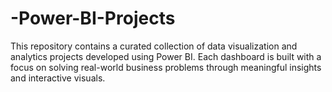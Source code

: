 # -Power-BI-Projects
This repository contains a curated collection of data visualization and analytics projects developed using Power BI. Each dashboard is built with a focus on solving real-world business problems through meaningful insights and interactive visuals.
